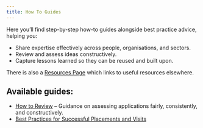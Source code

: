 ```yaml
---
title: How To Guides
--- 
```


Here you’ll find step-by-step how-to guides alongside best practice advice, helping you:

* Share expertise effectively across people, organisations, and sectors.
* Review and assess ideas constructively.
* Capture lessons learned so they can be reused and built upon.

There is also a [Resources Page](how-to-resources) which links to useful resources elsewhere.

## Available guides:

* [How to Review](how-to-review.md) – Guidance on assessing applications fairly, consistently, and constructively.
* [Best Practices for Successful Placements and Visits](how-to-placement-and-visit.md)

